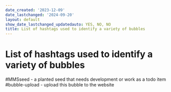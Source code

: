 ```yaml
---
date_created: '2023-12-09'
date_lastchanged: '2024-09-20'
layout: default
show_date_lastchanged_updatedauto: YES, NO, NO
title: List of hashtags used to identify a variety of bubbles
---
```

# List of hashtags used to identify a variety of bubbles

#MMSseed - a planted seed that needs development or work as a todo item
#bubble-upload - upload this bubble to the website 
